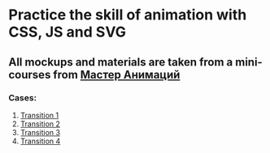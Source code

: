 # Practice the skill of animation with CSS, JS and SVG
## All mockups and materials are taken from a mini-courses from [Мастер Анимаций](https://htmlacademy.ru/levelup/animation-pack)

### Cases:
1. [Transition 1](transition-case-1)
2. [Transition 2](transition-case-2)
3. [Transition 3](transition-case-3)
4. [Transition 4](transition-case-4)